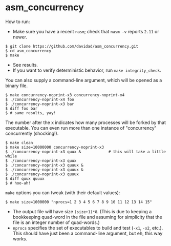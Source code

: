 asm_concurrency
===============

How to run:

* Make sure you have a recent `nasm`; check that `nasm -v` reports `2.11` or newer.
```
$ git clone https://github.com/davidad/asm_concurrency.git
$ cd asm_concurrency
$ make
```
* See results.
* If you want to verify deterministic behavior, run `make integrity_check`.

You can also supply a command-line argument, which will be opened as a binary file.

    $ make concurrency-noprint-x3 concurrency-noprint-x4
    $ ./concurrency-noprint-x4 foo
    $ ./concurrency-noprint-x3 bar
    $ diff foo bar
    $ # same results, yay!
    
The number after the x indicates how many processes will be forked by that executable. You can even run more than one instance of "concurrency" concurrently (shocking!).

    $ make clean
    $ make size=10000000 concurrency-noprint-x3
    $ ./concurrency-noprint-x3 quux &            # this will take a little while
    $ ./concurrency-noprint-x3 quux
    $ ./concurrency-noprint-x3 quuux &
    $ ./concurrency-noprint-x3 quuux &
    $ ./concurrency-noprint-x3 quuux
    $ diff quux quuux
    $ # hoo-ah!

`make` options you can tweak (with their default values):

    $ make size=1000000 "nprocs=1 2 3 4 5 6 7 8 9 10 11 12 13 14 15"

* The output file will have size `(size+1)*8`. (This is due to keeping a bookkeeping quad-word in the file and assuming for simplicity that the file is an integer number of quad-words.)
* `nprocs` specifies the set of executables to build and test (`-x1`, `-x2`, etc.). This should have just been a command-line argument, but eh, this way works.

